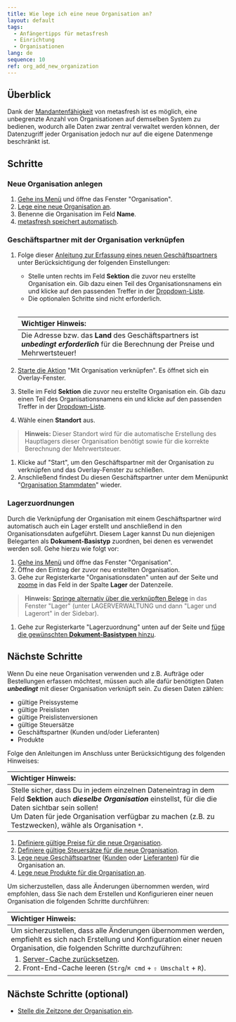 ```yaml
---
title: Wie lege ich eine neue Organisation an?
layout: default
tags:
  - Anfängertipps für metasfresh
  - Einrichtung
  - Organisationen
lang: de
sequence: 10
ref: org_add_new_organization
---
```


## Überblick
Dank der [Mandantenfähigkeit](Konzept_Mandantenfaehigkeit) von metasfresh ist es möglich, eine unbegrenzte Anzahl von Organisationen auf demselben System zu bedienen, wodurch alle Daten zwar zentral verwaltet werden können, der Datenzugriff jeder Organisation jedoch nur auf die eigene Datenmenge beschränkt ist.

## Schritte

### Neue Organisation anlegen
1. [Gehe ins Menü](Menu) und öffne das Fenster "Organisation".
1. [Lege eine neue Organisation an](Neuer_Datensatz_Fenster_Webui).
1. Benenne die Organisation im Feld **Name**.
1. [metasfresh speichert automatisch](Speicheranzeige).

### Geschäftspartner mit der Organisation verknüpfen
1. Folge dieser [Anleitung zur Erfassung eines neuen Geschäftspartners](Neuer_Geschaeftspartner) unter Berücksichtigung der folgenden Einstellungen:
   - Stelle unten rechts im Feld **Sektion** die zuvor neu erstellte Organisation ein. Gib dazu einen Teil des Organisationsnamens ein und klicke auf den passenden Treffer in der <a href="Keyboard_Shortcuts_Liste#dropdown" title="Dynamisches Suchfeld (Autocomplete)">Dropdown-Liste</a>.
   - Die optionalen Schritte sind nicht erforderlich.<br><br>

   | **Wichtiger Hinweis:** |
   | :--- |
   | Die Adresse bzw. das **Land** des Geschäftspartners ist ***unbedingt erforderlich*** für die Berechnung der Preise und Mehrwertsteuer! |

1. [Starte die Aktion](AktionStarten#aktionsmenue) "Mit Organisation verknüpfen". Es öffnet sich ein Overlay-Fenster.
1. Stelle im Feld **Sektion** die zuvor neu erstellte Organisation ein. Gib dazu einen Teil des Organisationsnamens ein und klicke auf den passenden Treffer in der <a href="Keyboard_Shortcuts_Liste#dropdown" title="Dynamisches Suchfeld (Autocomplete)">Dropdown-Liste</a>.
1. Wähle einen **Standort** aus.
 >**Hinweis:** Dieser Standort wird für die automatische Erstellung des Hauptlagers dieser Organisation benötigt sowie für die korrekte Berechnung der Mehrwertsteuer.

1. Klicke auf "Start", um den Geschäftspartner mit der Organisation zu verknüpfen und das Overlay-Fenster zu schließen.
1. Anschließend findest Du diesen Geschäftspartner unter dem Menüpunkt "[Organisation Stammdaten](Menu)" wieder.

### Lagerzuordnungen
Durch die Verknüpfung der Organisation mit einem Geschäftspartner wird automatisch auch ein Lager erstellt und anschließend in den Organisationsdaten aufgeführt. Diesem Lager kannst Du nun diejenigen Belegarten als **Dokument-Basistyp** zuordnen, bei denen es verwendet werden soll. Gehe hierzu wie folgt vor:

1. [Gehe ins Menü](Menu) und öffne das Fenster "Organisation".
1. Öffne den Eintrag der zuvor neu erstellten Organisation.
1. Gehe zur Registerkarte "Organisationsdaten" unten auf der Seite und [zoome](Zoomen_in_Tabellenfeld) in das Feld in der Spalte **Lager** der Datenzeile.
 >**Hinweis:** [Springe alternativ über die verknüpften Belege](SpringezuBelegen) in das Fenster "Lager" (unter LAGERVERWALTUNG und dann "Lager und Lagerort" in der Sidebar).

1. Gehe zur Registerkarte "Lagerzuordnung" unten auf der Seite und [füge die gewünschten **Dokument-Basistypen** hinzu](Neues_Lager_anlegen#lagerzuordnung).

## Nächste Schritte
Wenn Du eine neue Organisation verwenden und z.B. Aufträge oder Bestellungen erfassen möchtest, müssen auch alle dafür benötigten Daten ***unbedingt*** mit dieser Organisation verknüpft sein. Zu diesen Daten zählen:
- gültige Preissysteme
- gültige Preislisten
- gültige Preislistenversionen
- gültige Steuersätze
- Geschäftspartner (Kunden und/oder Lieferanten)
- Produkte

Folge den Anleitungen im Anschluss unter Berücksichtigung des folgenden Hinweises:

| **Wichtiger Hinweis:** |
| :--- |
| Stelle sicher, dass Du in jedem einzelnen Dateneintrag in dem Feld **Sektion** auch ***dieselbe Organisation*** einstellst, für die die Daten sichtbar sein sollen!<br> Um Daten für jede Organisation verfügbar zu machen (z.B. zu Testzwecken), wähle als Organisation `*`. |

1. [Definiere gültige Preise für die neue Organisation](Preise_definieren).
1. [Definiere gültige Steuersätze für die neue Organisation](MwSt_Neuen_Steuersatz_erfassen).
1. [Lege neue Geschäftspartner](Neuer_Geschaeftspartner) ([Kunden](Neuer_Geschaeftspartner_Kunde) oder [Lieferanten](Neuer_Geschaeftspartner_Lieferant)) für die Organisation an.
1. [Lege neue Produkte für die Organisation an](NeuesProdukt).


Um sicherzustellen, dass alle Änderungen übernommen werden, wird empfohlen, dass Sie nach dem Erstellen und Konfigurieren einer neuen Organisation die folgenden Schritte durchführen:


  <table>
    <thead>
      <tr>
        <th style="text-align: left"><strong>Wichtiger Hinweis:</strong></th>
      </tr>
    </thead>
    <tbody>
      <tr>
        <td style="text-align: left">Um sicherzustellen, dass alle Änderungen übernommen werden, empfiehlt es sich nach Erstellung und Konfiguration einer neuen Organisation, die folgenden Schritte durchzuführen:<br><ol style="margin-top: 5px; margin-bottom: 3px;"><li><a href="../../installation_collection/DE/Wie_resette_ich_den_server_cache">Server-Cache zurücksetzen</a>.</li><li>Front-End-Cache leeren (<code class="language-plaintext highlighter-rouge">Strg</code>/<code class="language-plaintext highlighter-rouge">⌘ cmd</code> + <code class="language-plaintext highlighter-rouge">⇧ Umschalt</code> + <code class="language-plaintext highlighter-rouge">R</code>).</li></ol></td>
      </tr>
    </tbody>
  </table>

## Nächste Schritte (optional)
- [Stelle die Zeitzone der Organisation ein](Org_Zeitzone_einstellen).
